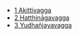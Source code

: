 
* [1 Akittivagga](/tipitaka/21Cp/1.md)
* [2 Hatthināgavagga](/tipitaka/21Cp/2.md)
* [3 Yudhañjayavagga](/tipitaka/21Cp/3.md)

